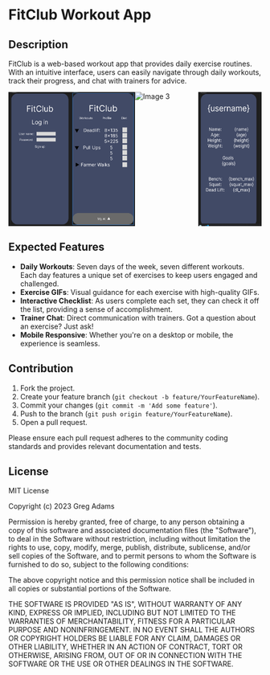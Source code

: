 # FitClub Workout App

## Description

FitClub is a web-based workout app that provides daily exercise routines. With an intuitive interface, users can easily navigate through daily workouts, track their progress, and chat with trainers for advice.

<div style="display: flex;">
    <img src="wire frame\login.PNG" alt="Image 1" width="25%">
    <img src="wire frame\home.PNG" alt="Image 2" width="25%">
    <img src="wire frame\home2.PNG.jpg" alt="Image 3" width="25%">
    <img src="wire frame\profile.PNG" alt="Image 3" width="25%">
</div>

## Expected Features

- **Daily Workouts**: Seven days of the week, seven different workouts. Each day features a unique set of exercises to keep users engaged and challenged.
- **Exercise GIFs**: Visual guidance for each exercise with high-quality GIFs.
- **Interactive Checklist**: As users complete each set, they can check it off the list, providing a sense of accomplishment.
- **Trainer Chat**: Direct communication with trainers. Got a question about an exercise? Just ask!
- **Mobile Responsive**: Whether you're on a desktop or mobile, the experience is seamless.

## Contribution

1. Fork the project.
2. Create your feature branch (`git checkout -b feature/YourFeatureName`).
3. Commit your changes (`git commit -m 'Add some feature'`).
4. Push to the branch (`git push origin feature/YourFeatureName`).
5. Open a pull request.

Please ensure each pull request adheres to the community coding standards and provides relevant documentation and tests.

## License

MIT License

Copyright (c) 2023 Greg Adams

Permission is hereby granted, free of charge, to any person obtaining a copy
of this software and associated documentation files (the "Software"), to deal
in the Software without restriction, including without limitation the rights
to use, copy, modify, merge, publish, distribute, sublicense, and/or sell
copies of the Software, and to permit persons to whom the Software is
furnished to do so, subject to the following conditions:

The above copyright notice and this permission notice shall be included in all
copies or substantial portions of the Software.

THE SOFTWARE IS PROVIDED "AS IS", WITHOUT WARRANTY OF ANY KIND, EXPRESS OR
IMPLIED, INCLUDING BUT NOT LIMITED TO THE WARRANTIES OF MERCHANTABILITY,
FITNESS FOR A PARTICULAR PURPOSE AND NONINFRINGEMENT. IN NO EVENT SHALL THE
AUTHORS OR COPYRIGHT HOLDERS BE LIABLE FOR ANY CLAIM, DAMAGES OR OTHER
LIABILITY, WHETHER IN AN ACTION OF CONTRACT, TORT OR OTHERWISE, ARISING FROM,
OUT OF OR IN CONNECTION WITH THE SOFTWARE OR THE USE OR OTHER DEALINGS IN THE
SOFTWARE.
